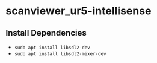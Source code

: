 # scanviewer_ur5-intellisense
## Install Dependencies
* `sudo apt install libsdl2-dev`
* `sudo apt install libsdl2-mixer-dev`
